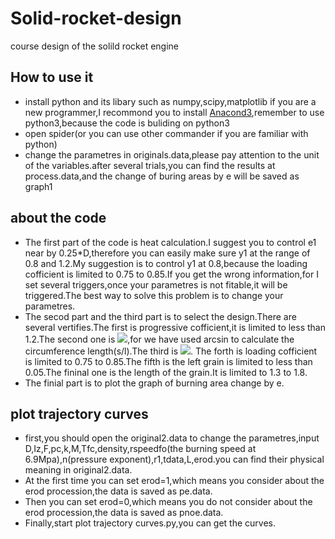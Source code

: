 # Solid-rocket-design
course design of the solild rocket engine
## How to use it
* install python and its libary such as numpy,scipy,matplotlib
if you are a new programmer,I recommond you to install [Anacond3](https://www.anaconda.com/download/),remember to use python3,because the code is buliding on python3
* open spider(or you can use other commander if you are familiar with python)
* change the parametres in originals.data,please pay attention to the unit of the variables.after several trials,you can find the results
at process.data,and the change of buring areas by e will be saved as graph1
## about the code
* The first part of the code is heat calculation.I suggest you to control e1 near by 0.25*D,therefore you can easily make sure y1 at the range of 0.8 and 1.2.My suggestion is to control y1 at 0.8,because the loading cofficient is limited to 0.75 to 0.85.If you get the wrong information,for I set several triggers,once your parametres is not fitable,it will be triggered.The best way to solve this problem is to change your parametres.
* The secod part and the third part is to select the design.There are several vertifies.The first is progressive cofficient,it is limited 
to less than 1.2.The second one is ![](https://github.com/graceyangfan/solid-rocket-design/raw/master/vertify2.png),for we have used arcsin 
to calculate the circumference length(s/l).The third is ![](https://github.com/graceyangfan/solid-rocket-design/raw/master/vertify3.png).
The forth is loading cofficient is limited to 0.75 to 0.85.The fifth is the left grain is limited to less than 0.05.The fininal one is the 
length of the grain.It is limited to 1.3 to 1.8.
* The finial part is to plot the graph of burning area change by e.
## plot trajectory curves
* first,you should open the original2.data to change the parametres,input D,Iz,F,pc,k,M,Tfc,density,rspeedfo(the burning speed at 6.9Mpa),n(pressure exponent),r1,tdata,L,erod.you can find their physical meaning in original2.data.
* At the first time you can set erod=1,which means you consider about the erod procession,the data is saved as pe.data.
* Then you can set erod=0,which means you do not consider about the erod procession,the data is saved as pnoe.data.
* Finally,start plot trajectory curves.py,you can get the curves.

